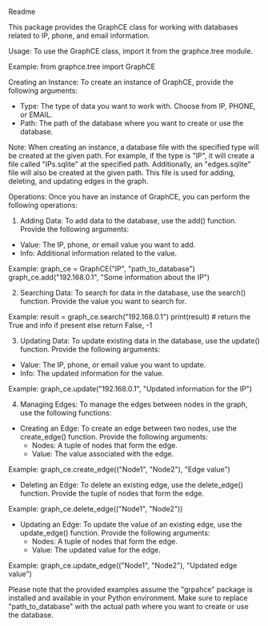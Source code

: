 Readme

This package provides the GraphCE class for working with databases related to IP, phone, and email information.

Usage:
To use the GraphCE class, import it from the graphce.tree module.

Example:
from graphce.tree import GraphCE

Creating an Instance:
To create an instance of GraphCE, provide the following arguments:
- Type: The type of data you want to work with. Choose from IP, PHONE, or EMAIL.
- Path: The path of the database where you want to create or use the database.

Note: When creating an instance, a database file with the specified type will be created at the given path. For example, if the type is "IP", it will create a file called "IPs.sqlite" at the specified path. Additionally, an "edges.sqlite" file will also be created at the given path. This file is used for adding, deleting, and updating edges in the graph.

Operations:
Once you have an instance of GraphCE, you can perform the following operations:

1. Adding Data:
To add data to the database, use the add() function. Provide the following arguments:
- Value: The IP, phone, or email value you want to add.
- Info: Additional information related to the value.

Example:
graph_ce = GraphCE("IP", "path_to_database")
graph_ce.add("192.168.0.1", "Some information about the IP")

2. Searching Data:
To search for data in the database, use the search() function. Provide the value you want to search for.

Example:
result = graph_ce.search("192.168.0.1")
print(result)  # return the True and info if present else return False, -1

3. Updating Data:
To update existing data in the database, use the update() function. Provide the following arguments:
- Value: The IP, phone, or email value you want to update.
- Info: The updated information for the value.

Example:
graph_ce.update("192.168.0.1", "Updated information for the IP")

4. Managing Edges:
To manage the edges between nodes in the graph, use the following functions:

- Creating an Edge:
To create an edge between two nodes, use the create_edge() function. Provide the following arguments:
  - Nodes: A tuple of nodes that form the edge.
  - Value: The value associated with the edge.

Example:
graph_ce.create_edge(("Node1", "Node2"), "Edge value")

- Deleting an Edge:
To delete an existing edge, use the delete_edge() function. Provide the tuple of nodes that form the edge.

Example:
graph_ce.delete_edge(("Node1", "Node2"))

- Updating an Edge:
To update the value of an existing edge, use the update_edge() function. Provide the following arguments:
  - Nodes: A tuple of nodes that form the edge.
  - Value: The updated value for the edge.

Example:
graph_ce.update_edge(("Node1", "Node2"), "Updated edge value")

Please note that the provided examples assume the "grpahce" package is installed and available in your Python environment. Make sure to replace "path_to_database" with the actual path where you want to create or use the database.


